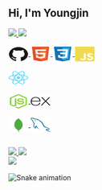 ## Hi, I'm Youngjin

<div>
	<a href="https://github.com/holyjinny">
	<img height="180em" src="https://github-readme-stats.vercel.app/api?username=holyjinny&show_icons=true&theme=dracula&include_all_commits=true&count_private=true"/>
	<img height="180em" src="https://github-readme-stats.vercel.app/api/top-langs/?username=holyjinny&layout=compact&langs_count=16&theme=dracula"/>
</div>
  
<div style="display: inline_block"><br>
  <img align="center" alt="GitHub" height="30" width="40" src="https://raw.githubusercontent.com/devicons/devicon/master/icons/github/github-original.svg">
  <img align="center" alt="HTML" height="30" width="40" src="https://raw.githubusercontent.com/devicons/devicon/master/icons/html5/html5-original.svg">
	<img align="center" alt="CSS" height="30" width="40" src="https://raw.githubusercontent.com/devicons/devicon/master/icons/css3/css3-original.svg">
	<img align="center" alt="Js" height="30" width="40" src="https://raw.githubusercontent.com/devicons/devicon/master/icons/javascript/javascript-plain.svg">
</div>
 
<div style="display: inline_block"><br>
	<img align="center" alt="React" height="30" width="40" src="https://raw.githubusercontent.com/devicons/devicon/master/icons/react/react-original.svg">
</div>
  
<div style="display: inline_block"><br>
	<img align="center" alt="Node" height="30" width="40" src="https://raw.githubusercontent.com/devicons/devicon/master/icons/nodejs/nodejs-original.svg">
  <img align="center" alt="Express" height="30" width="40" src="https://raw.githubusercontent.com/devicons/devicon/master/icons/express/express-original.svg">
</div>
  
 <div style="display: inline_block"><br>
  <img align="center" alt="MongoDB" height="30" width="40" src="https://raw.githubusercontent.com/devicons/devicon/master/icons/mongodb/mongodb-plain.svg">
  <img align="center" alt="MySQL" height="30" width="40" src="https://raw.githubusercontent.com/devicons/devicon/master/icons/mysql/mysql-original.svg">
</div>
  
##

<div>
  <img src="https://img.shields.io/badge/mac%20os-000000?style=for-the-badge&logo=apple&logoColor=white">
  <a href="" target="_blank"><img src="https://img.shields.io/badge/Notion-000000?style=for-the-badge&logo=notion&logoColor=white" target="_blank"></a><br>
  <a href="https://www.render.com" target="_blank"><img src="https://img.shields.io/badge/Render-46E3B7?style=for-the-badge&logo=render&logoColor=white" target="_blank"></a>
</div>

![Snake animation](https://github.com/holyjinny/holyjinny/blob/output/github-contribution-grid-snake.svg)
